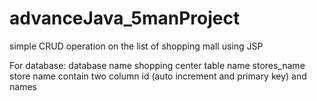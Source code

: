 # advanceJava_5manProject
simple CRUD operation on the list of shopping mall using JSP

For database:
  database name shopping center
   table name stores_name
   store name contain two column id (auto increment and primary key)  and names
